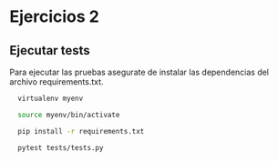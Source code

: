 # Ejercicios 2


## Ejecutar tests

Para ejecutar las pruebas asegurate de instalar las dependencias del archivo requirements.txt.

```bash
  virtualenv myenv
```

```bash
  source myenv/bin/activate
```

```bash
  pip install -r requirements.txt
```

```bash
  pytest tests/tests.py
```
